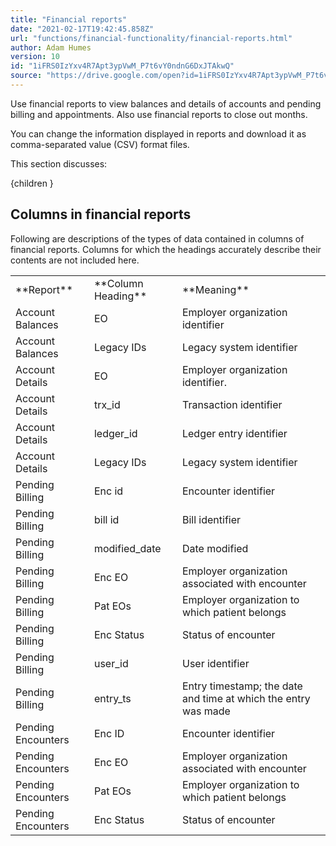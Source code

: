 ```yaml
---
title: "Financial reports"
date: "2021-02-17T19:42:45.858Z"
url: "functions/financial-functionality/financial-reports.html"
author: Adam Humes
version: 10
id: "1iFRS0IzYxv4R7Apt3ypVwM_P7t6vY0ndnG6DxJTAkwQ"
source: "https://drive.google.com/open?id=1iFRS0IzYxv4R7Apt3ypVwM_P7t6vY0ndnG6DxJTAkwQ"
---
```

Use financial reports to view balances and details of accounts and pending billing and appointments. Also use financial reports to close out months.

You can change the information displayed in reports and download it as comma-separated value (CSV) format files.

This section discusses:

{children }

## Columns in financial reports

Following are descriptions of the types of data contained in columns of financial reports. Columns for which the headings accurately describe their contents are not included here.

<table>
  <tr>
    <td>**Report**</td>
    <td>**Column Heading**</td>
    <td>**Meaning**</td>
  </tr>
  <tr>
    <td>Account Balances</td>
    <td>EO</td>
    <td>Employer organization identifier</td>
  </tr>
  <tr>
    <td>Account Balances</td>
    <td>Legacy IDs</td>
    <td>Legacy system identifier</td>
  </tr>
  <tr>
    <td>Account Details</td>
    <td>EO</td>
    <td>Employer organization identifier.</td>
  </tr>
  <tr>
    <td>Account Details</td>
    <td>trx_id</td>
    <td>Transaction identifier</td>
  </tr>
  <tr>
    <td>Account Details</td>
    <td>ledger_id</td>
    <td>Ledger entry identifier</td>
  </tr>
  <tr>
    <td>Account Details</td>
    <td>Legacy IDs</td>
    <td>Legacy system identifier</td>
  </tr>
  <tr>
    <td>Pending Billing</td>
    <td>Enc id</td>
    <td>Encounter identifier</td>
  </tr>
  <tr>
    <td>Pending Billing</td>
    <td>bill id</td>
    <td>Bill identifier</td>
  </tr>
  <tr>
    <td>Pending Billing</td>
    <td>modified_date</td>
    <td>Date modified</td>
  </tr>
  <tr>
    <td>Pending Billing</td>
    <td>Enc EO</td>
    <td>Employer organization associated with encounter</td>
  </tr>
  <tr>
    <td>Pending Billing</td>
    <td>Pat EOs</td>
    <td>Employer organization to which patient belongs</td>
  </tr>
  <tr>
    <td>Pending Billing</td>
    <td>Enc Status</td>
    <td>Status of encounter</td>
  </tr>
  <tr>
    <td>Pending Billing</td>
    <td>user_id</td>
    <td>User identifier</td>
  </tr>
  <tr>
    <td>Pending Billing</td>
    <td>entry_ts</td>
    <td>Entry timestamp; the date and time at which the entry was made</td>
  </tr>
  <tr>
    <td>Pending Encounters</td>
    <td>Enc ID</td>
    <td>Encounter identifier</td>
  </tr>
  <tr>
    <td>Pending Encounters</td>
    <td>Enc EO</td>
    <td>Employer organization associated with encounter</td>
  </tr>
  <tr>
    <td>Pending Encounters</td>
    <td>Pat EOs</td>
    <td>Employer organization to which patient belongs</td>
  </tr>
  <tr>
    <td>Pending Encounters</td>
    <td>Enc Status</td>
    <td>Status of encounter</td>
  </tr>
</table>



